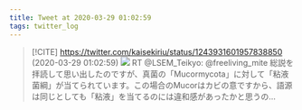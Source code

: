 ```yaml
---
title: Tweet at 2020-03-29 01:02:59
tags: twitter_log
---
```


> [!CITE] https://twitter.com/kaisekiriu/status/1243931601957838850 (2020-03-29 01:02:59)
> ![](https://twitter.com/kaisekiriu/status/1243931601957838850)
> RT @LSEM_Teikyo: @freeliving_mite 総説を拝読して思い出したのですが、真菌の「Mucormycota」に対して「粘液菌綱」が当てられています。この場合のMucorはカビの意ですから、語源は同じとしても「粘液」を当てるのには違和感があったかと思うの…
